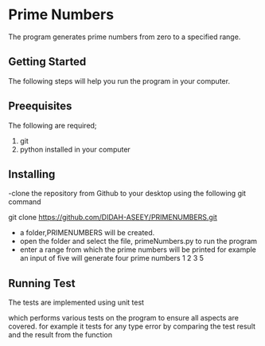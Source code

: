 # Prime Numbers

The program generates prime numbers from zero to a specified range.

## Getting Started

The following steps will help you run the program in your computer.

## Preequisites

The following are required;
1. git
2. python installed in your computer

## Installing

-clone the repository from Github to your desktop using the following git command

git clone https://github.com/DIDAH-ASEEY/PRIMENUMBERS.git
- a folder,PRIMENUMBERS will be created.
- open the folder and select the file, primeNumbers.py to run the program
- enter a range from which the prime numbers will be printed
	for example an input of five will generate four prime numbers
	1 2 3 5

## Running Test

The tests are implemented using unit test 

which performs various tests on the program to ensure all aspects are covered.
for example
it tests for any type error by comparing the test result and the result from the function





